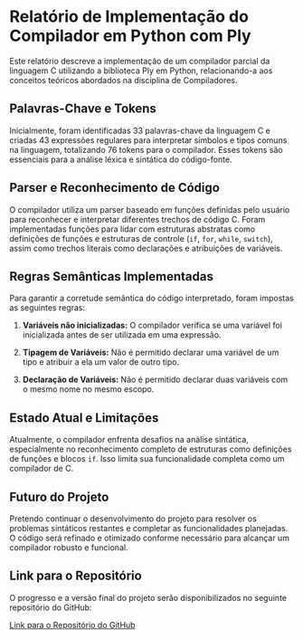 # Relatório de Implementação do Compilador em Python com Ply

Este relatório descreve a implementação de um compilador parcial da linguagem C utilizando a biblioteca Ply em Python, relacionando-a aos conceitos teóricos abordados na disciplina de Compiladores.

## Palavras-Chave e Tokens

Inicialmente, foram identificadas 33 palavras-chave da linguagem C e criadas 43 expressões regulares para interpretar símbolos e tipos comuns na linguagem, totalizando 76 tokens para o compilador. Esses tokens são essenciais para a análise léxica e sintática do código-fonte.

## Parser e Reconhecimento de Código

O compilador utiliza um parser baseado em funções definidas pelo usuário para reconhecer e interpretar diferentes trechos de código C. Foram implementadas funções para lidar com estruturas abstratas como definições de funções e estruturas de controle (`if`, `for`, `while`, `switch`), assim como trechos literais como declarações e atribuições de variáveis.

## Regras Semânticas Implementadas

Para garantir a corretude semântica do código interpretado, foram impostas as seguintes regras:

1. **Variáveis não inicializadas:** O compilador verifica se uma variável foi inicializada antes de ser utilizada em uma expressão.
   
2. **Tipagem de Variáveis:** Não é permitido declarar uma variável de um tipo e atribuir a ela um valor de outro tipo.

3. **Declaração de Variáveis:** Não é permitido declarar duas variáveis com o mesmo nome no mesmo escopo.

## Estado Atual e Limitações

Atualmente, o compilador enfrenta desafios na análise sintática, especialmente no reconhecimento completo de estruturas como definições de funções e blocos `if`. Isso limita sua funcionalidade completa como um compilador de C.

## Futuro do Projeto

Pretendo continuar o desenvolvimento do projeto para resolver os problemas sintáticos restantes e completar as funcionalidades planejadas. O código será refinado e otimizado conforme necessário para alcançar um compilador robusto e funcional.

## Link para o Repositório

O progresso e a versão final do projeto serão disponibilizados no seguinte repositório do GitHub:

[Link para o Repositório do GitHub](https://github.com/ProjetosAulaUFSC/Compiladores)
